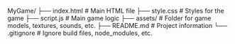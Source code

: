 
MyGame/
├── index.html       # Main HTML file
├── style.css        # Styles for the game
├── script.js        # Main game logic
├── assets/          # Folder for game models, textures, sounds, etc.
├── README.md        # Project information
└── .gitignore       # Ignore build files, node_modules, etc.
